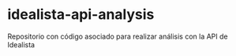# idealista-api-analysis
Repositorio con código asociado para realizar análisis con la API de Idealista
